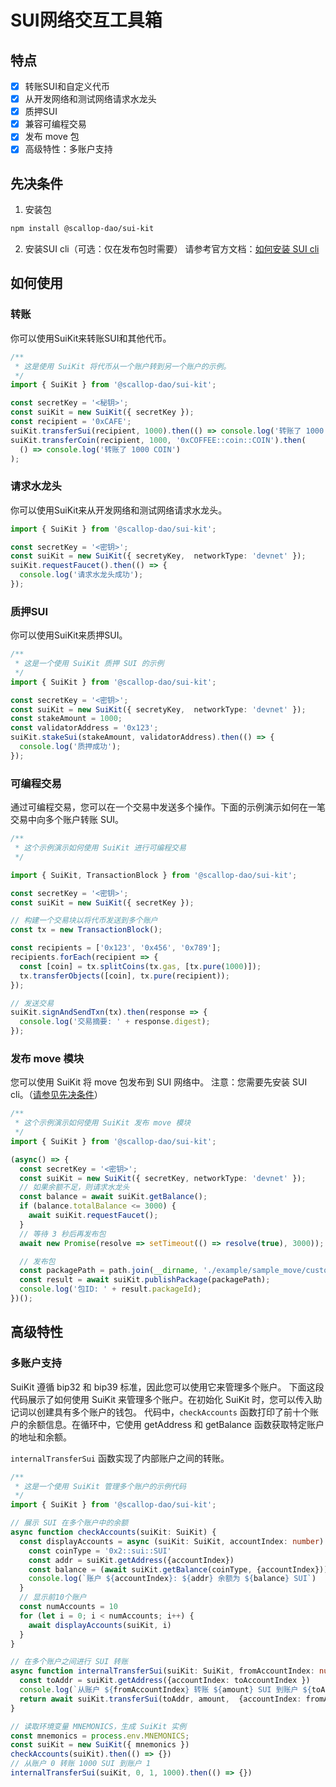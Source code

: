 # SUI网络交互工具箱

## 特点
- [x] 转账SUI和自定义代币
- [x] 从开发网络和测试网络请求水龙头
- [x] 质押SUI
- [x] 兼容可编程交易
- [x] 发布 move 包
- [x] 高级特性：多账户支持

## 先决条件

1. 安装包

```bash
npm install @scallop-dao/sui-kit
```

2. 安装SUI cli（可选：仅在发布包时需要）
请参考官方文档：[如何安装 SUI cli](https://docs.sui.io/devnet/build/install)

## 如何使用

### 转账
你可以使用SuiKit来转账SUI和其他代币。

```typescript
/**
 * 这是使用 SuiKit 将代币从一个账户转到另一个账户的示例。
 */
import { SuiKit } from '@scallop-dao/sui-kit';

const secretKey = '<秘钥>';
const suiKit = new SuiKit({ secretKey });
const recipient = '0xCAFE';
suiKit.transferSui(recipient, 1000).then(() => console.log('转账了 1000 SUI'));
suiKit.transferCoin(recipient, 1000, '0xCOFFEE::coin::COIN').then(
  () => console.log('转账了 1000 COIN')
);
```

### 请求水龙头
你可以使用SuiKit来从开发网络和测试网络请求水龙头。

```typescript
import { SuiKit } from '@scallop-dao/sui-kit';

const secretKey = '<密钥>';
const suiKit = new SuiKit({ secretyKey,  networkType: 'devnet' });
suiKit.requestFaucet().then(() => {
  console.log('请求水龙头成功');
});
```

### 质押SUI
你可以使用SuiKit来质押SUI。

```typescript
/**
 * 这是一个使用 SuiKit 质押 SUI 的示例
 */
import { SuiKit } from '@scallop-dao/sui-kit';

const secretKey = '<密钥>';
const suiKit = new SuiKit({ secretyKey,  networkType: 'devnet' });
const stakeAmount = 1000;
const validatorAddress = '0x123';
suiKit.stakeSui(stakeAmount, validatorAddress).then(() => {
  console.log('质押成功');
});

```

### 可编程交易
通过可编程交易，您可以在一个交易中发送多个操作。下面的示例演示如何在一笔交易中向多个账户转账 SUI。

```typescript
/**
 * 这个示例演示如何使用 SuiKit 进行可编程交易
 */

import { SuiKit, TransactionBlock } from '@scallop-dao/sui-kit';

const secretKey = '<密钥>';
const suiKit = new SuiKit({ secretKey });

// 构建一个交易块以将代币发送到多个账户
const tx = new TransactionBlock();

const recipients = ['0x123', '0x456', '0x789'];
recipients.forEach(recipient => {
  const [coin] = tx.splitCoins(tx.gas, [tx.pure(1000)]);
  tx.transferObjects([coin], tx.pure(recipient));
});

// 发送交易
suiKit.signAndSendTxn(tx).then(response => {
  console.log('交易摘要: ' + response.digest);
});
```

### 发布 move 模块
您可以使用 SuiKit 将 move 包发布到 SUI 网络中。
注意：您需要先安装 SUI cli。（[请参见先决条件](#先决条件)）

```typescript
/**
 * 这个示例演示如何使用 SuiKit 发布 move 模块
 */
import { SuiKit } from '@scallop-dao/sui-kit';

(async() => {
  const secretKey = '<密钥>';
  const suiKit = new SuiKit({ secretKey, networkType: 'devnet' });
  // 如果余额不足，则请求水龙头
  const balance = await suiKit.getBalance();
  if (balance.totalBalance <= 3000) {
    await suiKit.requestFaucet();
  }
  // 等待 3 秒后再发布包
  await new Promise(resolve => setTimeout(() => resolve(true), 3000));

  // 发布包
  const packagePath = path.join(__dirname, './example/sample_move/custom_coin');
  const result = await suiKit.publishPackage(packagePath);
  console.log('包ID: ' + result.packageId);
})();
```

## 高级特性

### 多账户支持
SuiKit 遵循 bip32 和 bip39 标准，因此您可以使用它来管理多个账户。
下面这段代码展示了如何使用 SuiKit 来管理多个账户。在初始化 SuiKit 时，您可以传入助记词以创建具有多个账户的钱包。
代码中，`checkAccounts` 函数打印了前十个账户的余额信息。在循环中，它使用 getAddress 和 getBalance 函数获取特定账户的地址和余额。

`internalTransferSui` 函数实现了内部账户之间的转账。

```typescript
/**
 * 这是一个使用 SuiKit 管理多个账户的示例代码
 */
import { SuiKit } from '@scallop-dao/sui-kit';

// 展示 SUI 在多个账户中的余额
async function checkAccounts(suiKit: SuiKit) {
  const displayAccounts = async (suiKit: SuiKit, accountIndex: number) => {
    const coinType = '0x2::sui::SUI'
    const addr = suiKit.getAddress({accountIndex})
    const balance = (await suiKit.getBalance(coinType, {accountIndex})).totalBalance
    console.log(`账户 ${accountIndex}: ${addr} 余额为 ${balance} SUI`)
  }
  // 显示前10个账户
  const numAccounts = 10
  for (let i = 0; i < numAccounts; i++) {
    await displayAccounts(suiKit, i)
  }
}

// 在多个账户之间进行 SUI 转账
async function internalTransferSui(suiKit: SuiKit, fromAccountIndex: number, toAccountIndex: number, amount: number) {
  const toAddr = suiKit.getAddress({accountIndex: toAccountIndex })
  console.log(`从账户 ${fromAccountIndex} 转账 ${amount} SUI 到账户 ${toAccountIndex}`)
  return await suiKit.transferSui(toAddr, amount,  {accountIndex: fromAccountIndex})
}

// 读取环境变量 MNEMONICS，生成 SuiKit 实例
const mnemonics = process.env.MNEMONICS;
const suiKit = new SuiKit({ mnemonics })
checkAccounts(suiKit).then(() => {})
// 从账户 0 转账 1000 SUI 到账户 1
internalTransferSui(suiKit, 0, 1, 1000).then(() => {})

```
